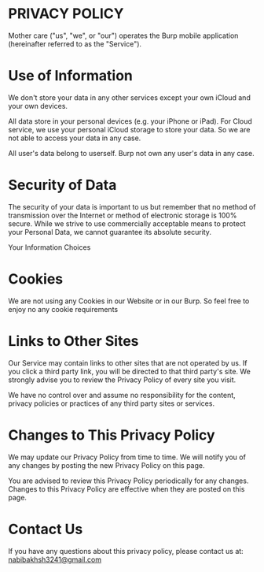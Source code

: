 # PRIVACY POLICY


Mother care ("us", "we", or "our") operates the Burp mobile application (hereinafter referred to as the "Service").

# Use of Information

We don't store your data in any other services except your own iCloud and your own devices.

All data store in your personal devices (e.g. your iPhone or iPad). For Cloud service, we use your personal iCloud storage to store your data. So we are not able to access your data in any case.

All user's data belong to userself. Burp not own any user's data in any case.

# Security of Data

The security of your data is important to us but remember that no method of transmission over the Internet or method of electronic storage is 100% secure. While we strive to use commercially acceptable means to protect your Personal Data, we cannot guarantee its absolute security.

Your Information Choices

# Cookies

We are not using any Cookies in our Website or in our Burp. So feel free to enjoy no any cookie requirements

# Links to Other Sites

Our Service may contain links to other sites that are not operated by us. If you click a third party link, you will be directed to that third party's site. We strongly advise you to review the Privacy Policy of every site you visit.

We have no control over and assume no responsibility for the content, privacy policies or practices of any third party sites or services.

# Changes to This Privacy Policy

We may update our Privacy Policy from time to time. We will notify you of any changes by posting the new Privacy Policy on this page.

You are advised to review this Privacy Policy periodically for any changes. Changes to this Privacy Policy are effective when they are posted on this page.

# Contact Us

If you have any questions about this privacy policy, please contact us at: nabibakhsh3241@gmail.com
